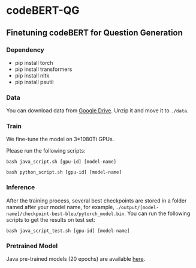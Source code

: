 # codeBERT-QG

## Finetuning codeBERT for Question Generation

### Dependency

- pip install torch
- pip install transformers
- pip install nltk 
- pip install psutil

### Data

You can download data from [Google Drive](https://drive.google.com/drive/folders/1YYKW5gfXJ1N6E0ga-gbNXRJ5ZZrz33UM?usp=sharing). Unzip it and move it to `./data`.  

### Train 

We fine-tune the model on 3*1080Ti GPUs.

Please run the following scripts:

`bash java_script.sh [gpu-id] [model-name]`

`bash python_script.sh [gpu-id] [model-name]`

### Inference

After the training process, several best checkpoints are stored in a folder named after your model name, for example, `./output/[model-name]/checkpoint-best-bleu/pytorch_model.bin`. You can run the following scripts to get the results on test set:

`bash java_script_test.sh [gpu-id] [model-name]`

### Pretrained Model

Java pre-trained models (20 epochs) are available [here](https://drive.google.com/drive/folders/1AnTlylVmsb9MLZWz9zxNetwASwd543o7?usp=sharing).























